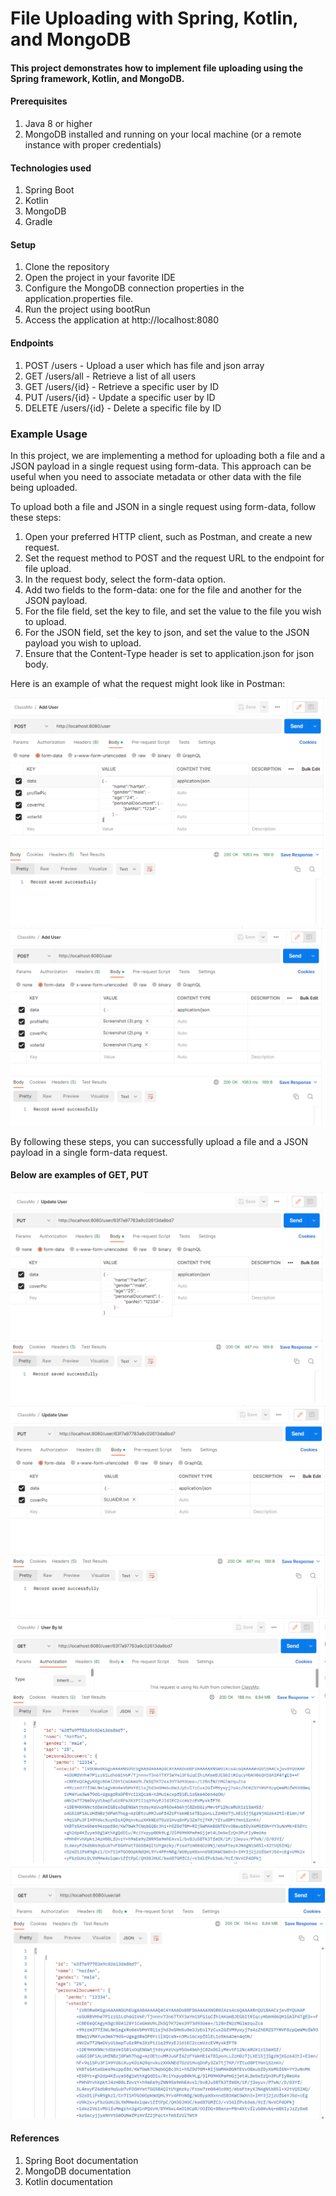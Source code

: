 # File Uploading with Spring, Kotlin, and MongoDB
#### This project demonstrates how to implement file uploading using the Spring framework, Kotlin, and MongoDB.

#### Prerequisites
1. Java 8 or higher
2. MongoDB installed and running on your local machine (or a remote instance with proper credentials)

#### Technologies used
1. Spring Boot
2. Kotlin
3. MongoDB
4. Gradle

#### Setup
1. Clone the repository
2. Open the project in your favorite IDE
3. Configure the MongoDB connection properties in the application.properties file.
4. Run the project using bootRun
5. Access the application at http://localhost:8080

#### Endpoints
1. POST /users - Upload a user which has file and json array
2. GET /users/all - Retrieve a list of all users
3. GET /users/{id} - Retrieve a specific user by ID
4. PUT /users/{id} - Update a specific user by ID
5. DELETE /users/{id} - Delete a specific file by ID

### Example Usage
In this project, we are implementing a method for uploading both a file and a JSON payload in a single request using form-data. This approach can be useful when you need to associate metadata or other data with the file being uploaded.

To upload both a file and JSON in a single request using form-data, follow these steps:

1. Open your preferred HTTP client, such as Postman, and create a new request.
2. Set the request method to POST and the request URL to the endpoint for file upload.
3. In the request body, select the form-data option.
4. Add two fields to the form-data: one for the file and another for the JSON payload.
5. For the file field, set the key to file, and set the value to the file you wish to upload.
6. For the JSON field, set the key to json, and set the value to the JSON payload you wish to upload.
7. Ensure that the Content-Type header is set to application.json for json body.

Here is an example of what the request might look like in Postman:

<div align="center">
  <img alt="Demo" src="./Images/postjson.png" />
  <img alt="Demo2" src="./Images/post.png" />
</div>

By following these steps, you can successfully upload a file and a JSON payload in a single form-data request.

#### Below are examples of GET, PUT

<div align="center">
  <img alt="putjson1" src="./Images/putjson.png" />
  <img alt="put" src="./Images/put.png" />
  <img alt="getid" src="./Images/getid.png" />
  <img alt="getall" src="./Images/getall.png" />
</div>

#### References
1. Spring Boot documentation
2. MongoDB documentation
3. Kotlin documentation